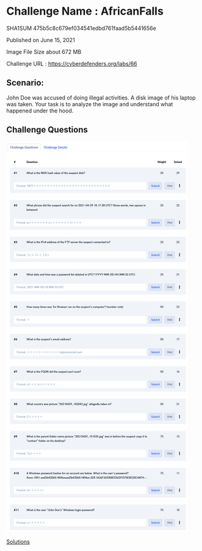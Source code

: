 # Challenge Name : AfricanFalls

SHA1SUM 	475b5c8c679ef034541edbd761faad5b5441656e

Published on June 15, 2021

Image File Size about	672 MB

Challenge URL : https://cyberdefenders.org/labs/66

## Scenario:

John Doe was accused of doing illegal activities. A disk image of his laptop was taken. Your task is to analyze the image and understand what happened under the hood.

## Challenge Questions
![Challenge Question](https://github.com/th3c0rt3x/CyberDefenders/blob/main/c48-Africanfalls/Chall.png)

[Solutions](Solutions.md)
